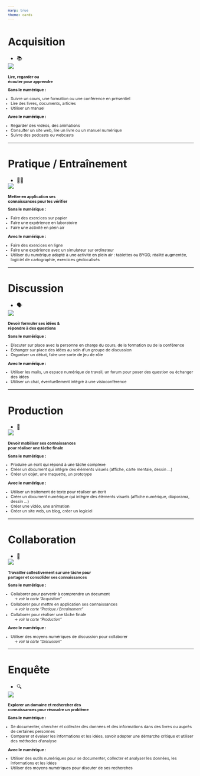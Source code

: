 ```yaml
---
marp: true
theme: cards
---
```


<style scoped>
img {margin-top:-10px}
</style>

# Acquisition
- :books:

![](https://minio.apps.education.fr/codimd-prod/uploads/upload_58423682ba6c2510f2af9e600d49522e.jpeg)

## Lire, regarder ou<br> écouter pour apprendre

<div>

**Sans le numérique :**
- Suivre un cours, une formation ou une conférence en présentiel
- Lire des livres, documents, articles
- Utiliser un manuel

**Avec le numérique :**
- Regarder des vidéos, des animations
- Consulter un site web, lire un livre ou un manuel numérique
- Suivre des podcasts ou webcasts

</div>

---
<style scoped>
div {font-size:0.8em}
</style>

# Pratique / Entraînement
- :running_woman:

![](https://minio.apps.education.fr/codimd-prod/uploads/upload_3b4091d6264da9025da734dd7c1edfe3.png)

## Mettre en application ses<br> connaissances pour les vérifier

<div>

**Sans le numérique :**
- Faire des exercices sur papier
- Faire une expérience en laboratoire
- Faire une activité en plein air

**Avec le numérique :**
- Faire des exercices en ligne
- Faire une expérience avec un simulateur sur ordinateur
- Utiliser du numérique adapté à une activité en plein air : tablettes ou BYOD, réalité augmentée, logiciel de cartographie, exercices géolocalisés

</div>

---
<style scoped>
img {margin-top:-20px}
div {font-size:0.8em;}
div > * {margin-top:0.25em}
div li {margin-left:-1em}
</style>

# Discussion
- :speaking_head:

![](https://minio.apps.education.fr/codimd-prod/uploads/upload_5c6fabe25d2a61c41e4cb0c7412bacce.jpeg)

## Devoir formuler ses idées &<br> répondre à des questions

<div>

**Sans le numérique :**
- Discuter sur place avec la personne en charge du cours, de la formation ou de la conférence
- Échanger sur place des idées au sein d'un groupe de discussion
- Organiser un débat, faire une sorte de jeu de rôle

**Avec le numérique :**
- Utiliser les mails, un espace numérique de travail, un forum pour poser des question ou échanger des idées
- Utiliser un chat, éventuellement intégré à une visioconférence

</div>

---
<style scoped>
img {margin-top:-20px}
div {font-size:0.72em;}
div > * {margin-top:0.25em}
div li {margin-left:-1em}
</style>

# Production
- :art:

![](https://minio.apps.education.fr/codimd-prod/uploads/upload_a94ad41066f36947d8d53231949c0e55.jpeg)

## Devoir mobiliser ses connaissances <br>pour réaliser une tâche finale

<div>

**Sans le numérique :**
- Produire un écrit qui répond à une tâche complexe
- Créer un document qui intègre des éléments visuels (affiche, carte mentale, dessin …)
- Créer un objet, une maquette, un prototype

**Avec le numérique :**
- Utiliser un traitement de texte pour réaliser un écrit
- Créer un document numérique qui intègre des éléments visuels (affiche numérique, diaporama, dessin …)
- Créer une vidéo, une animation
- Créer un site web, un blog, créer un logiciel

</div>

---
<style scoped>
h2 {font-size:0.78em}
div > * {margin-top:0.25em}
div {font-size:0.76em}
div ul li {margin-left:-1em}
div em {display:block; margin-left:1em; font-size:0.9em; margin-bottom:3px; margin-top:1px}
</style>

# Collaboration
- :busts_in_silhouette:

![](https://minio.apps.education.fr/codimd-prod/uploads/upload_718deb47a70803925ae7b6db3784ac99.jpeg)

## Travailler collectivement sur une tâche pour<br> partager et consolider ses connaissances

<div>

**Sans le numérique :**
- Collaborer pour parvenir à comprendre un document _&rarr; voir la carte “Acquisition”_
- Collaborer pour mettre en application ses connaissances _&rarr; voir la carte “Pratique / Entraînement”_
- Collaborer pour réaliser une tâche finale _&rarr; voir la carte “Production”_

**Avec le numérique :**
- Utiliser des moyens numériques de discussion pour collaborer _&rarr; voir la carte “Discussion”_

</div>

---
<style scoped>
img {margin-top:-15px}
h2 {font-size:0.75em}
div > * {margin-top:0}
div {font-size:0.77em}
div ul li {margin-left:-1em}
</style>

# Enquête
- :mag:

![](https://minio.apps.education.fr/codimd-prod/uploads/upload_5962015fe5c6a65646df9ae67a4248d1.jpeg)

## Explorer un domaine et rechercher des<br> connaissances pour résoudre un problème 

<div>

**Sans le numérique :**
- Se documenter, chercher et collecter des données et des informations dans des livres ou auprès de certaines personnes
- Comparer et évaluer les informations et les idées, savoir adopter une démarche critique et utiliser des méthodes d'analyse

**Avec le numérique :**
- Utiliser des outils numériques pour se documenter, collecter et analyser les données, les informations et les idées
- Utiliser des moyens numériques pour discuter de ses recherches

</div>
